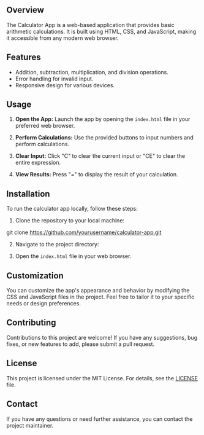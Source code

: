 
## Overview

The Calculator App is a web-based application that provides basic arithmetic calculations. It is built using HTML, CSS, and JavaScript, making it accessible from any modern web browser.

## Features

- Addition, subtraction, multiplication, and division operations.
- Error handling for invalid input.
- Responsive design for various devices.

## Usage

1. **Open the App:** Launch the app by opening the `index.html` file in your preferred web browser.

2. **Perform Calculations:** Use the provided buttons to input numbers and perform calculations.

3. **Clear Input:** Click "C" to clear the current input or "CE" to clear the entire expression.

4. **View Results:** Press "=" to display the result of your calculation.

## Installation

To run the calculator app locally, follow these steps:

1. Clone the repository to your local machine:

git clone https://github.com/yourusername/calculator-app.git

2. Navigate to the project directory:


3. Open the `index.html` file in your web browser.

## Customization

You can customize the app's appearance and behavior by modifying the CSS and JavaScript files in the project. Feel free to tailor it to your specific needs or design preferences.

## Contributing

Contributions to this project are welcome! If you have any suggestions, bug fixes, or new features to add, please submit a pull request.

## License

This project is licensed under the MIT License. For details, see the [LICENSE](LICENSE) file.

## Contact

If you have any questions or need further assistance, you can contact the project maintainer.




